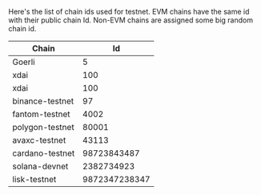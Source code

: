 Here's the list of chain ids used for testnet. EVM chains have the same id with their public chain Id. Non-EVM chains are assigned some big random chain id.

| Chain       |  Id |
| ----------- | ----------- |
| Goerli | 5       |
| xdai   | 100        |
| xdai   | 100        |
| binance-testnet | 97 |
| fantom-testnet | 4002 |
| polygon-testnet | 80001 |
| avaxc-testnet | 43113 |
| cardano-testnet | 98723843487 |
| solana-devnet | 2382734923 |
| lisk-testnet | 9872347238347 |
